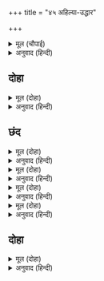 +++
title = "४५ अहिल्या-उद्धार"

+++


<details><summary>मूल (चौपाई)</summary>

आश्रम एक दीख मग माहीं।  
खग मृग जीव जंतु तहँ नाहीं॥  
पूछा मुनिहि सिला प्रभु देखी।  
सकल कथा मुनि कहा बिसेषी॥
</details>

<details><summary>अनुवाद (हिन्दी)</summary>

वाटेत एक आश्रम दिसला. तेथे पशु-पक्षी, इतकेच काय कोणताही प्राणी नव्हता. तेथे एक शिळा पाहून प्रभूंनी विचारले, तेव्हा मुनींनी सविस्तर गोष्ट सांगितली.॥ ६॥
</details>

## दोहा


<details><summary>मूल (दोहा)</summary>

गौतम नारि श्राप बस उपल देह धरि धीर।  
चरन कमल रज चाहति कृपा करहु रघुबीर॥ २१०॥
</details>

<details><summary>अनुवाद (हिन्दी)</summary>

‘गौतम मुनींची पत्नी अहिल्या ही शापामुळे पाषाणाच्या रूपात राहून मोठॺा धैर्याने तुमच्या पदधूळीची कामना करीत आहे. हे रघुवीर, हिच्यावर कृपा करा.’॥ २१०॥
</details>

## छंद


<details><summary>मूल (दोहा)</summary>

परसत पद पावन सोक नसावन प्रगट भई तपपुंज सही।  
देखत रघुनायक जन सुखदायक सनमुख होइ कर जोरि रही॥  
अति प्रेम अधीरा पुलक सरीरा मुख नहिं आवइ बचन कही।  
अतिसय बड़भागी चरनन्हि लागी जुगल नयन जलधार बही॥ १॥
</details>

<details><summary>अनुवाद (हिन्दी)</summary>

श्रीरामांच्या पवित्र व शोकहारक चरणांचा स्पर्श होताच खरोखरच ती तपोमूर्ती अहल्या प्रकट झाली. भक्तांना सुख देणाऱ्या श्रीरामांना पाहताच ती उठून हातजोडून उभी राहिली. अत्यंत प्रभु-प्रेमामुळे ती अधीर झाली होती. तिचे शरीर पुलकित झाले. मुखातून शब्द फुटत नव्हता. अत्यंत भाग्यशालिनी अहल्येने प्रभूंच्या चरणांना कवटाळले. तिच्या दोन्ही नेत्रांतून (प्रेम व आनंदाच्या अश्रूंच्या) जल-धारा वाहू लागल्या.॥ १॥
</details>

<details><summary>मूल (दोहा)</summary>

धीरजु मन कीन्हा प्रभु कहुँ चीन्हा रघुपति कृपाँ भगति पाई।  
अति निर्मल बानी अस्तुति ठानी ग्यानगम्य जय रघुराई॥  
मैं नारि अपावन प्रभु जग पावन रावन रिपु जन सुखदाई।  
राजीव बिलोचन भव भय मोचन पाहि पाहि सरनहिं आई॥ २॥
</details>

<details><summary>अनुवाद (हिन्दी)</summary>

नंतर तिने धीर धरून प्रभूंना ओळखले आणि श्रीरघुनाथांच्या कृपेने भक्ती प्राप्त केली. मग ती अत्यंत निर्मळ वाणीने त्यांची स्तुती करू लागली, ‘हे ज्ञानाने जाणण्याजोगे असणाऱ्या श्रीरघुनाथा, तुमचा विजय असो. मी स्वभावतःच अपवित्र स्त्री आहे. आणि हे प्रभो, तुम्ही जगाला पवित्र करणारे, भक्तांना सुख देणारे आणि रावणाचे शत्रू आहात. हे कमलनयन, हे जन्म-मृत्यूच्या भयापासूनमुक्त करणारे, मी तुम्हांला शरण आलेली आहे. माझे रक्षण करा, रक्षण करा.॥ २॥
</details>

<details><summary>मूल (दोहा)</summary>

मुनि श्राप जो दीन्हा अति भल कीन्हा परम अनुग्रह मैं माना।  
देखेउँ भरि लोचन हरि भवमोचन इहइ लाभ संकर जाना॥  
बिनती प्रभु मोरी मैं मति भोरी नाथ न मागउँ बर आना।  
पद कमल परागा रस अनुरागा मम मन मधुप करै पाना॥ ३॥
</details>

<details><summary>अनुवाद (हिन्दी)</summary>

(गौतम) मुनींनी मला शाप दिला, ते चांगलेच झाले. मी त्यामुळे संसारातून मुक्त करणाऱ्या श्रीहरींना (तुम्हांला) डोळे भरून पाहू शकले, हा मी त्यांचा उपकारच मानते. या तुमच्या दर्शनास भगवान शंकर हे सर्वांत मोठा लाभ मानतात. हे प्रभो, मी भोळ्या बुद्धीची आहे. माझी एक विनंती आहे. हे नाथ, मी दुसरा कोणताही वर मागत नाही, माझा मनरूपी भ्रमर आपल्या चरणकमलरजाच्या प्रेमरूपी रसाचे सदा पान करीत राहो, एवढीच माझी इच्छा आहे.॥ ३॥
</details>

<details><summary>मूल (दोहा)</summary>

जेहिं पद सुरसरिता परम पुनीता प्रगट भई सिव सीस धरी।  
सोई पद पंकज जेहि पूजत अज मम सिर धरेउ कृपाल हरी॥  
एहि भाँति सिधारी गौतम नारी बार बार हरि चरन परी।  
जो अति मन भावा सो बरु पावा गै पतिलोक अनंद भरी॥ ४॥
</details>

<details><summary>अनुवाद (हिन्दी)</summary>

ज्या चरणांतून परमपवित्र देवनदी गंगा प्रकट झाली, जिला शिवशंकरांनी आपल्या शिरावर धारण केले आणि ज्या चरणकमलांची पूजा ब्रह्मदेव करतात, तेच चरण हे कृपाळू श्रीहरी, तुम्ही माझ्याशिरावर ठेवले.’ अशाप्रकारे ती स्तुती करीत वारंवार भगवंतांच्या चरणांवर लोटांगण घालीत होती. मनाला जो फार आवडत होता, तो वर मिळाल्याने गौतमपत्नी अहिल्या आनंदाने पतिलोकी निघून गेली.॥ ४॥
</details>

## दोहा


<details><summary>मूल (दोहा)</summary>

अस प्रभु दीनबंधु हरि कारन रहित दयाल।  
तुलसिदास सठ तेहि भजु छाड़ि कपट जंजाल॥ २११॥
</details>

<details><summary>अनुवाद (हिन्दी)</summary>

प्रभू श्रीराम हे असे दीनबंधू आणि अकारण दया करणारे आहेत. तुलसीदास म्हणतात, हे लबाड मना, तू कपट सोडून त्यांचेच भजन कर.॥ २११॥
</details>
